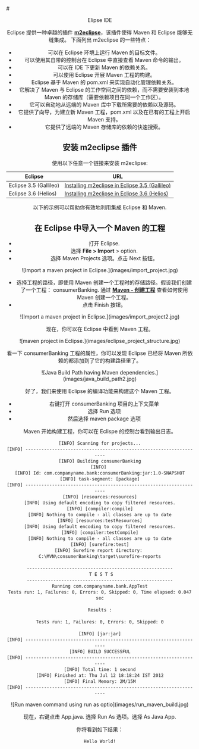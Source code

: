 #<center> Elipse IDE

Eclipse 提供一种卓越的插件 [**m2eclipse**](http://www.eclipse.org/m2e/)，该插件使得 Maven 和 Eclipse 能够无缝集成。
下面列出 m2eclipse 的一些特点：

- 可以在 Eclipse 环境上运行 Maven 的目标文件。
- 可以使用其自带的控制台在 Eclipse 中直接查看 Maven 命令的输出。
- 可以在 IDE 下更新 Maven 的依赖关系。
- 可以使用 Eclipse 开展 Maven 工程的构建。
- Eclipse 基于 Maven 的 pom.xml 来实现自动化管理依赖关系。
- 它解决了 Maven 与 Eclipse 的工作空间之间的依赖，而不需要安装到本地 Maven 的存储库（需要依赖项目在同一个工作区）。
- 它可以自动地从远端的 Maven 库中下载所需要的依赖以及源码。
- 它提供了向导，为建立新 Maven 工程，pom.xml 以及在已有的工程上开启 Maven 支持。
- 它提供了远端的 Maven 存储库的依赖的快速搜索。

## 安装 m2eclipse 插件
使用以下任意一个链接来安装 m2eclipse:

|Eclipse	        |URL          |
|----------------|------------|
|Eclipse 3.5 (Gallileo)	| [Installing m2eclipse in Eclipse 3.5 (Gallileo)](http://books.sonatype.com/m2eclipse-book/reference/ch02s03.html)|
|Eclipse 3.6 (Helios)| [Installing m2eclipse in Eclipse 3.6 (Helios)](http://books.sonatype.com/m2eclipse-book/reference/install-sect-marketplace.html)|

以下的示例可以帮助你有效地利用集成 Eclipse 和 Maven.

## 在 Eclipse 中导入一个 Maven 的工程

- 打开 Eclipse.
- 选择 **File > Import** > option.
- 选择 Maven Projects 选项。点击 Next 按钮。

<center>
![Import a maven project in Eclipse.](images/import_project.jpg)
</center>

- 选择工程的路径，即使用 Maven 创建一个工程时的存储路径。假设我们创建了一个工程： consumerBanking. 通过 [**Maven - 创建工程**](maven-9-creating-project.md) 查看如何使用 Maven 创建一个工程。
- 点击 Finish 按钮。

<center>
![Import a maven project in Eclipse.](images/import_project2.jpg)
</center>

现在，你可以在 Eclipse 中看到 Maven 工程。

<center>
![maven project in Eclipse.](images/eclipse_project_structure.jpg)
</center>

看一下 consumerBanking 工程的属性，你可以发现 Eclipse 已经将 Maven 所依赖的都添加到了它的构建路径里了。

<center>
![Java Build Path having Maven dependencies.](images/java_build_path2.jpg)
</center>

好了，我们来使用 Eclipse 的编译功能来构建这个 Maven 工程。

- 右键打开 consumerBanking 项目的上下文菜单
- 选择 Run 选项
- 然后选择 maven package 选项

Maven 开始构建工程，你可以在 Eclispe 的控制台看到输出日志。

```
[INFO] Scanning for projects...
[INFO] -------------------------------------------------------------------
[INFO] Building consumerBanking
[INFO] 
[INFO] Id: com.companyname.bank:consumerBanking:jar:1.0-SNAPSHOT
[INFO] task-segment: [package]
[INFO] -------------------------------------------------------------------
[INFO] [resources:resources]
[INFO] Using default encoding to copy filtered resources.
[INFO] [compiler:compile]
[INFO] Nothing to compile - all classes are up to date
[INFO] [resources:testResources]
[INFO] Using default encoding to copy filtered resources.
[INFO] [compiler:testCompile]
[INFO] Nothing to compile - all classes are up to date
[INFO] [surefire:test]
[INFO] Surefire report directory: 
C:\MVN\consumerBanking\target\surefire-reports

-------------------------------------------------------
 T E S T S
-------------------------------------------------------
Running com.companyname.bank.AppTest
Tests run: 1, Failures: 0, Errors: 0, Skipped: 0, Time elapsed: 0.047 sec

Results :

Tests run: 1, Failures: 0, Errors: 0, Skipped: 0

[INFO] [jar:jar]
[INFO] -------------------------------------------------------------------
[INFO] BUILD SUCCESSFUL
[INFO] -------------------------------------------------------------------
[INFO] Total time: 1 second
[INFO] Finished at: Thu Jul 12 18:18:24 IST 2012
[INFO] Final Memory: 2M/15M
[INFO] -------------------------------------------------------------------
```

<center>
![Run maven command using run as optio](images/run_maven_build.jpg)
</center>

现在，右键点击 App.java. 选择 Run As 选项。选择 As Java App.

你将看到如下结果：

```
Hello World!
```